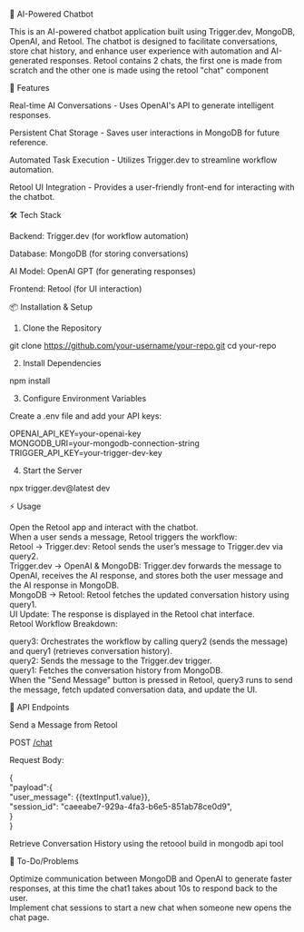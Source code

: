 🤖 AI-Powered Chatbot

This is an AI-powered chatbot application built using Trigger.dev, MongoDB, OpenAI, and Retool. The chatbot is designed to facilitate conversations, store chat history, and enhance user experience with automation and AI-generated responses.
Retool contains 2 chats, the first one is made from scratch and the other one is made using the retool "chat" component

🚀 Features

Real-time AI Conversations - Uses OpenAI's API to generate intelligent responses.

Persistent Chat Storage - Saves user interactions in MongoDB for future reference.

Automated Task Execution - Utilizes Trigger.dev to streamline workflow automation.

Retool UI Integration - Provides a user-friendly front-end for interacting with the chatbot.

🛠️ Tech Stack

Backend: Trigger.dev (for workflow automation)

Database: MongoDB (for storing conversations)

AI Model: OpenAI GPT (for generating responses)

Frontend: Retool (for UI interaction)

📦 Installation & Setup

1. Clone the Repository

git clone https://github.com/your-username/your-repo.git
cd your-repo

2. Install Dependencies

npm install

3. Configure Environment Variables

Create a .env file and add your API keys:

OPENAI_API_KEY=your-openai-key  
MONGODB_URI=your-mongodb-connection-string  
TRIGGER_API_KEY=your-trigger-dev-key  

4. Start the Server

npx trigger.dev@latest  dev

⚡ Usage

Open the Retool app and interact with the chatbot.  
When a user sends a message, Retool triggers the workflow:  
Retool → Trigger.dev: Retool sends the user’s message to Trigger.dev via query2.  
Trigger.dev → OpenAI & MongoDB: Trigger.dev forwards the message to OpenAI, receives the AI response, and stores both the user message and the AI response in MongoDB.  
MongoDB → Retool: Retool fetches the updated conversation history using query1.  
UI Update: The response is displayed in the Retool chat interface.  
Retool Workflow Breakdown:  

query3: Orchestrates the workflow by calling query2 (sends the message) and query1 (retrieves conversation history).  
query2: Sends the message to the Trigger.dev trigger.  
query1: Fetches the conversation history from MongoDB.  
When the "Send Message" button is pressed in Retool, query3 runs to send the message, fetch updated conversation data, and update the UI.  

🔧 API Endpoints  

Send a Message from Retool  

POST [/chat](https://api.trigger.dev/api/v1/tasks/<trigger_id>/trigger)  

Request Body:  

{  
  "payload":{  
    "user_message": {{textInput1.value}},  
    "session_id": "caeeabe7-929a-4fa3-b6e5-851ab78ce0d9",  
  }  
}  

Retrieve Conversation History using the retoool build in mongodb api tool  

📝 To-Do/Problems  

Optimize communication between MongoDB and OpenAI to generate faster responses, at this time the chat1 takes about 10s to respond back to the user.     
Implement chat sessions to start a new chat when someone new opens the chat page.  


